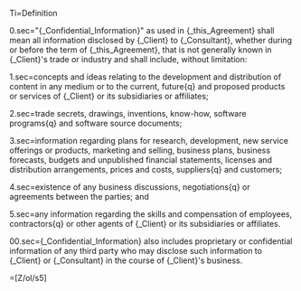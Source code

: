 Ti=Definition

0.sec="{_Confidential_Information}" as used in {_this_Agreement} shall mean all information disclosed by {_Client} to {_Consultant}, whether during or before the term of {_this_Agreement}, that is not generally known in {_Client}'s trade or industry and shall include, without limitation:

1.sec=concepts and ideas relating to the development and distribution of content in any medium or to the current, future{q} and proposed products or services of {_Client} or its subsidiaries or affiliates;

2.sec=trade secrets, drawings, inventions, know-how, software programs{q} and software source documents;

3.sec=information regarding plans for research, development, new service offerings or products, marketing and selling, business plans, business forecasts, budgets and unpublished financial statements, licenses and distribution arrangements, prices and costs, suppliers{q} and customers;

4.sec=existence of any business discussions, negotiations{q} or agreements between the parties; and

5.sec=any information regarding the skills and compensation of employees, contractors{q} or other agents of {_Client} or its subsidiaries or affiliates.

00.sec={_Confidential_Information} also includes proprietary or confidential information of any third party who may disclose such information to {_Client} or {_Consultant} in the course of {_Client}'s business.

=[Z/ol/s5]
